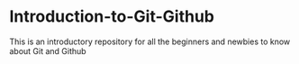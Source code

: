 # Introduction-to-Git-Github
This is an introductory repository for all the beginners and newbies to know about Git and Github
